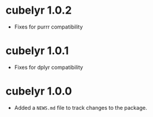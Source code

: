 # cubelyr 1.0.2

* Fixes for purrr compatibility

# cubelyr 1.0.1

* Fixes for dplyr compatibility

# cubelyr 1.0.0

* Added a `NEWS.md` file to track changes to the package.
